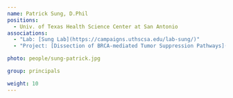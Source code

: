 ```yaml
---
name: Patrick Sung, D.Phil
positions:
  - Univ. of Texas Health Science Center at San Antonio
associations:
  - "Lab: [Sung Lab](https://campaigns.uthscsa.edu/lab-sung/)"
  - "Project: [Dissection of BRCA-mediated Tumor Suppression Pathways](dissection-of-brca-mediated-tumor-suppression-pathways)"

photo: people/sung-patrick.jpg

group: principals

weight: 10
---
```

